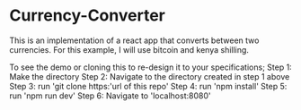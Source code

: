 # Currency-Converter
This is an implementation of a react app that converts between two currencies. For this example, I will use bitcoin and kenya shilling.

To see the demo or cloning this to re-design it to your specifications;
Step 1: Make the directory
Step 2: Navigate to the directory created in step 1 above
Step 3: run 'git clone https:'url of this repo'
Step 4: run 'npm install'
Step 5: run 'npm run dev'
Step 6: Navigate to 'localhost:8080'
